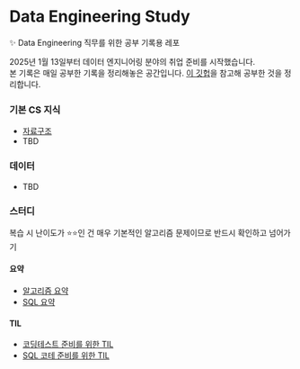 # Data Engineering Study
✨ Data Engineering 직무를 위한 공부 기록용 레포

2025년 1월 13일부터 데이터 엔지니어링 분야의 취업 준비를 시작했습니다.  
본 기록은 매일 공부한 기록을 정리해놓은 공간입니다. [이 깃헙](https://github.com/yansfil/data-engineering-study)을 참고해 공부한 것을 정리합니다. 

### 기본 CS 지식 
- [자료구조](/CS/data_structure.md)
- TBD

### 데이터 
- TBD

### 스터디

복습 시 난이도가 ⭐️⭐️인 건 매우 기본적인 알고리즘 문제이므로 반드시 확인하고 넘어가기 

#### 요약

- [알고리즘 요약](/coding_test/algorithm_summary.md)
- [SQL 요약](/coding_test/sql_summary.md)

#### TIL
- [코딩테스트 준비를 위한 TIL](/coding_test/Algorithm_TIL)
- [SQL 코테 준비를 위한 TIL](/coding_test/SQL_TIL)
